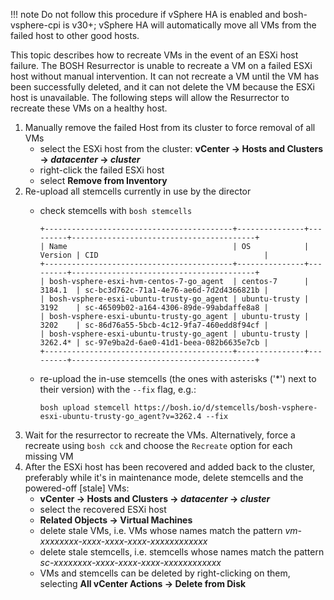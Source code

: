 !!! note
    Do not follow this procedure if vSphere HA is enabled and bosh-vsphere-cpi is v30+; vSphere HA will automatically move all VMs from the failed host to other good hosts.

This topic describes how to recreate VMs in the event of an ESXi host failure.
The BOSH Resurrector is unable to recreate a VM on a failed ESXi host without
manual intervention.
It can not recreate a VM until the VM has
been successfully deleted, and it can not delete the VM because
the ESXi host is unavailable.
The following steps will allow the Resurrector to recreate these VMs on a healthy host.

1. Manually remove the failed Host from its cluster to force removal of all VMs
    - select the ESXi host from the cluster: **vCenter &rarr; Hosts and Clusters
&rarr; _datacenter_ &rarr; _cluster_**
    - right-click the failed ESXi host
    - select **Remove from Inventory**
2. Re-upload all stemcells currently in use by the director
    - check stemcells with `bosh stemcells`

      ```
      +------------------------------------------+---------------+---------+-----------------------------------------+
      | Name                                     | OS            | Version | CID                                     |
      +------------------------------------------+---------------+---------+-----------------------------------------+
      | bosh-vsphere-esxi-hvm-centos-7-go_agent  | centos-7      | 3184.1  | sc-bc3d762c-71a1-4e76-ae6d-7d2d4366821b |
      | bosh-vsphere-esxi-ubuntu-trusty-go_agent | ubuntu-trusty | 3192    | sc-46509b02-a164-4306-89de-99abdaffe8a8 |
      | bosh-vsphere-esxi-ubuntu-trusty-go_agent | ubuntu-trusty | 3202    | sc-86d76a55-5bcb-4c12-9fa7-460edd8f94cf |
      | bosh-vsphere-esxi-ubuntu-trusty-go_agent | ubuntu-trusty | 3262.4* | sc-97e9ba2d-6ae0-41d1-beea-082b6635e7cb |
      +------------------------------------------+---------------+---------+-----------------------------------------+
      ```
     - re-upload the in-use stemcells (the ones with asterisks ('*') next to their version) with the `--fix` flag, e.g.:

       ```
       bosh upload stemcell https://bosh.io/d/stemcells/bosh-vsphere-esxi-ubuntu-trusty-go_agent?v=3262.4 --fix
       ```
6. Wait for the resurrector to recreate the VMs. Alternatively, force a recreate using `bosh cck`
   and choose the `Recreate` option for each missing VM
9. After the ESXi host has been recovered and added back to the cluster,
   preferably while it's in maintenance mode, delete stemcells and the powered-off [stale] VMs:
   * **vCenter &rarr; Hosts and Clusters
 &rarr; _datacenter_ &rarr; _cluster_**
   * select the recovered ESXi host
   * **Related Objects &rarr; Virtual Machines**
   * delete stale VMs, i.e. VMs whose names match the pattern _vm-xxxxxxxx-xxxx-xxxx-xxxx-xxxxxxxxxxxx_
   * delete stale stemcells, i.e. stemcells whose names match the pattern _sc-xxxxxxxx-xxxx-xxxx-xxxx-xxxxxxxxxxxx_
   * VMs and stemcells can be deleted by right-clicking on them, selecting **All vCenter Actions &rarr; Delete from Disk**
